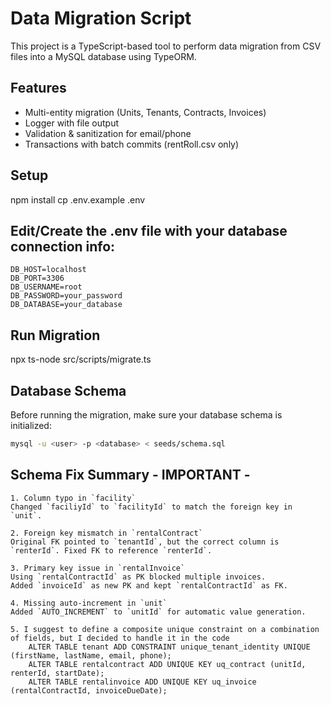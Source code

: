 # Data Migration Script

This project is a TypeScript-based tool to perform data migration from CSV files into a MySQL database using TypeORM.

## Features

- Multi-entity migration (Units, Tenants, Contracts, Invoices)
- Logger with file output
- Validation & sanitization for email/phone
- Transactions with batch commits (rentRoll.csv only)

## Setup
npm install
cp .env.example .env

## Edit/Create the .env file with your database connection info:
```
DB_HOST=localhost
DB_PORT=3306
DB_USERNAME=root
DB_PASSWORD=your_password
DB_DATABASE=your_database
```

## Run Migration
npx ts-node src/scripts/migrate.ts

## Database Schema

Before running the migration, make sure your database schema is initialized:
```bash
mysql -u <user> -p <database> < seeds/schema.sql
```

## Schema Fix Summary - IMPORTANT - 
    1. Column typo in `facility`
    Changed `faciliyId` to `facilityId` to match the foreign key in `unit`.

    2. Foreign key mismatch in `rentalContract`
    Original FK pointed to `tenantId`, but the correct column is `renterId`. Fixed FK to reference `renterId`.

    3. Primary key issue in `rentalInvoice`
    Using `rentalContractId` as PK blocked multiple invoices.
    Added `invoiceId` as new PK and kept `rentalContractId` as FK.

    4. Missing auto-increment in `unit`
    Added `AUTO_INCREMENT` to `unitId` for automatic value generation.

    5. I suggest to define a composite unique constraint on a combination of fields, but I decided to handle it in the code 
        ALTER TABLE tenant ADD CONSTRAINT unique_tenant_identity UNIQUE (firstName, lastName, email, phone);
        ALTER TABLE rentalcontract ADD UNIQUE KEY uq_contract (unitId, renterId, startDate);
        ALTER TABLE rentalinvoice ADD UNIQUE KEY uq_invoice (rentalContractId, invoiceDueDate);
